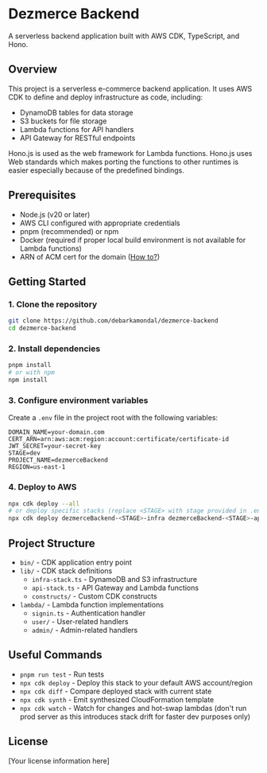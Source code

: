 # Dezmerce Backend

A serverless backend application built with AWS CDK, TypeScript, and Hono.

## Overview

This project is a serverless e-commerce backend application. It uses AWS CDK to define and deploy infrastructure as code, including:

- DynamoDB tables for data storage
- S3 buckets for file storage
- Lambda functions for API handlers
- API Gateway for RESTful endpoints

Hono.js is used as the web framework for Lambda functions. Hono.js uses Web standards which makes porting the functions to other runtimes is easier especially because of the predefined bindings.

## Prerequisites

- Node.js (v20 or later)
- AWS CLI configured with appropriate credentials
- pnpm (recommended) or npm
- Docker (required if proper local build environment is not available for Lambda functions)
- ARN of ACM cert for the domain ([How to?](https://medium.com/@sonynwoye/creating-ssl-certificates-using-aws-certificate-manager-acm-1c359e70ce4d))

## Getting Started

### 1. Clone the repository

```bash
git clone https://github.com/debarkamondal/dezmerce-backend 
cd dezmerce-backend
```

### 2. Install dependencies

```bash
pnpm install
# or with npm
npm install
```

### 3. Configure environment variables

Create a `.env` file in the project root with the following variables:

```
DOMAIN_NAME=your-domain.com
CERT_ARN=arn:aws:acm:region:account:certificate/certificate-id
JWT_SECRET=your-secret-key
STAGE=dev
PROJECT_NAME=dezmerceBackend
REGION=us-east-1
```

### 4. Deploy to AWS

```bash
npx cdk deploy --all
# or deploy specific stacks (replace <STAGE> with stage provided in .env)
npx cdk deploy dezmerceBackend-<STAGE>-infra dezmerceBackend-<STAGE>-api
```

## Project Structure

- `bin/` - CDK application entry point
- `lib/` - CDK stack definitions
  - `infra-stack.ts` - DynamoDB and S3 infrastructure
  - `api-stack.ts` - API Gateway and Lambda functions
  - `constructs/` - Custom CDK constructs
- `lambda/` - Lambda function implementations
  - `signin.ts` - Authentication handler
  - `user/` - User-related handlers
  - `admin/` - Admin-related handlers

## Useful Commands

- `pnpm run test` - Run tests
- `npx cdk deploy` - Deploy this stack to your default AWS account/region
- `npx cdk diff` - Compare deployed stack with current state
- `npx cdk synth` - Emit synthesized CloudFormation template
- `npx cdk watch` - Watch for changes and hot-swap lambdas (don't run prod server as this introduces stack drift for faster dev purposes only)



## License

[Your license information here]
